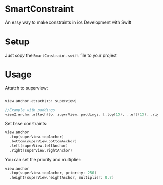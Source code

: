 # SmartConstraint

An easy way to make constraints in ios Development with Swift

# Setup

Just copy the `SmartConstraint.swift` file to your project

# Usage

Attatch to superview:
```swift

view.anchor.attach(to: superView)

//Example with paddings
view2.anchor.attach(to: superView, paddings: [.top(15), .left(15), .right(15), .bottom(15)])

```
Set base constraints:


```swift
view.anchor
  .top(superView.topAnchor)
  .bottom(superView.bottomAnchor)
  .left(superView.leftAnchor)
  .right(superView.rightAnchor)
```
You can set the priority and multiplier:

```swift
view.anchor
  .top(superView.topAnchor, priority: 250)
  .height(superView.heightAnchor, multiplier: 0.7)
```
